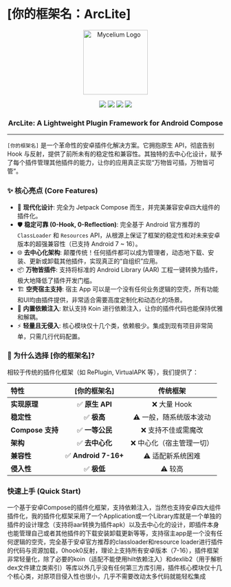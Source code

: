 # [你的框架名：ArcLite]

<p align="center">
  <img src="URL_TO_YOUR_LOGO" alt="Mycelium Logo" width="150"/>
</p>

<p align="center">
    <a href="LICENSE"><img src="https://img.shields.io/badge/license-Apache%202.0-blue.svg"/></a>
    <a href="https://jitpack.io/#YourUsername/YourRepo"><img src="https://jitpack.io/v/YourUsername/YourRepo.svg"/></a>
    <a href="#"><img src="https://img.shields.io/badge/API-24%2B-brightgreen.svg?style=flat"/></a>
    <a href="[指向你CI/CD的链接]"><img src="https://github.com/YourUsername/YourRepo/workflows/Build/badge.svg"/></a>
</p>

<h3 align="center">ArcLite: A Lightweight Plugin Framework for Android Compose</h3>

---

`[你的框架名]` 是一个革命性的安卓插件化解决方案。它拥抱原生 API，彻底告别 Hook
与反射，提供了前所未有的稳定性和兼容性。其独特的去中心化设计，赋予了每个插件管理其他插件的能力，让你的应用真正实现“万物皆可插，万物皆可管”。

### ✨ 核心亮点 (Core Features)

* 🚀 **现代化设计**: 完全为 Jetpack Compose 而生，并完美兼容安卓四大组件的插件化。
* 🛡️ **稳定可靠 (0-Hook, 0-Reflection)**: 完全基于 Android 官方推荐的 `ClassLoader` 和 `Resources`
  API，从根源上保证了框架的稳定性和对未来安卓版本的超强兼容性（已支持 Android 7 ~ 16）。
* 🌐 **去中心化架构**: 颠覆传统！任何插件都可以成为管理者，动态地下载、安装、更新或卸载其他插件，实现真正的“自组织”应用。
* 📦 **万物皆插件**: 支持将标准的 Android Library (AAR) 工程一键转换为插件，极大地降低了插件开发门槛。
* 🏗️ **空壳宿主支持**: 宿主 App 可以是一个没有任何业务逻辑的空壳，所有功能和UI均由插件提供，非常适合需要高度定制化和动态化的场景。
* 💉 **内置依赖注入**: 默认支持 Koin 进行依赖注入，让你的插件代码也能保持优雅和解耦。
* ⚡ **轻量且无侵入**: 核心模块仅十几个类，依赖极少。集成到现有项目非常简单，只需几行代码配置。

### 🤔 为什么选择 [你的框架名]?

相较于传统的插件化框架（如 RePlugin, VirtualAPK 等），我们提供了：

| 特性             |       [你的框架名]       |     传统框架      |
|:---------------|:-------------------:|:-------------:|
| **实现原理**       |    ✅ **原生 API**     |   ❌ 大量 Hook   |
| **稳定性**        |      ✅ **极高**       | ⚠️ 一般，随系统版本波动 |
| **Compose 支持** |     ✅ **一等公民**      |  ❌ 支持不佳或需魔改   |
| **架构**         |     ✅ **去中心化**      | ❌ 中心化（宿主管理一切） |
| **兼容性**        | ✅ **Android 7-16+** |  ⚠️ 适配新系统困难   |
| **侵入性**        |      ✅ **极低**       |     ⚠️ 较高     |

### 快速上手 (Quick Start)

一个基于安卓Compose的插件化框架，支持依赖注入，当然也支持安卓四大组件插件化，我的插件化框架采用了一个Application或一个Library库就是一个单独的插件的设计理念（支持将aar转换为插件apk）以及去中心化的设计，即插件本身也能管理自己或者其他插件的下载安装卸载更新等等，支持宿主app是一个没有任何逻辑的空壳，完全基于安卓官方推荐的classloader和resource
loader进行插件的代码与资源加载，0hook0反射，理论上支持所有安卓版本（7-16），插件框架非常轻量化，除了必要的koin（适配不能使用hilt依赖注入）和dexlib2（用于解析dex文件建立类索引）等库以外几乎没有任何第三方库引用，插件核心模块仅十几个核心类，对原项目侵入性也很小，几乎不需要改动太多代码就能轻松集成